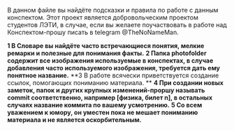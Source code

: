 В данном файле вы найдёте подсказки и правила по работе с данным конспектом. Этот проект является добровольческим проектом студентов ЛЭТИ, в случае, если вы желаете поучаствовать в работе над Конспектом-прошу писать в telegram @TheNoNameMan. 

**1 В Cловаре вы найдёте часто встречающиеся понятия, мелкие ремарки и полезные для понимания факты.**
**2 Папка photofolder содержит все изображения используемые в конспектах, в случае добавления часто используемого изображения, требуется дать ему понятное название.**
**3 В работе всячески приветствуется создание ссылок, помогающих пониманию материала. **
**4 При создании новых заметок, папок и других крупных изменений-проршу называть commit соответственно, например [физика, билет n], в остальных случаях название коммита по вашему усмотрению.**
**5 Со всем уважением к юмору, он уместен пока не мешает пониманию материала и не является оскорбительным.**